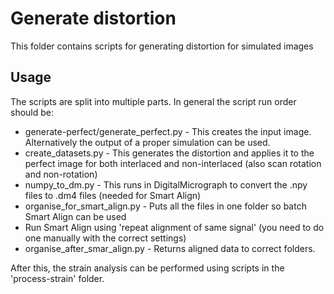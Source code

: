 # Generate distortion

This folder contains scripts for generating distortion for simulated images

## Usage

The scripts are split into multiple parts. In general the script run order should be:

- generate-perfect/generate_perfect.py - This creates the input image. Alternatively the output of a proper simulation can be used.
- create_datasets.py - This generates the distortion and applies it to the perfect image for both interlaced and non-interlaced (also scan rotation and non-rotation)
- numpy_to_dm.py - This runs in DigitalMicrograph to convert the .npy files to .dm4 files (needed for Smart Align)
- organise_for_smart_align.py - Puts all the files in one folder so batch Smart Align can be used
- Run Smart Align using 'repeat alignment of same signal' (you need to do one manually with the correct settings)
- organise_after_smar_align.py - Returns aligned data to correct folders.

After this, the strain analysis can be performed using scripts in the 'process-strain' folder.